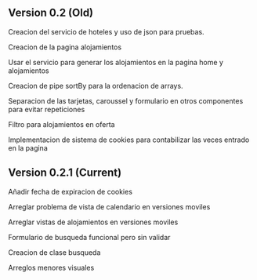 ## Version 0.2 (Old)
Creacion del servicio de hoteles y uso de json para pruebas.

Creacion de la pagina alojamientos

Usar el servicio para generar los alojamientos en la pagina home y alojamientos

Creacion de pipe sortBy para la ordenacion de arrays.

Separacion de las tarjetas, caroussel y formulario en otros componentes para evitar repeticiones

Filtro para alojamientos en oferta

Implementacion de sistema de cookies para contabilizar las veces entrado en la pagina

## Version 0.2.1 (Current)
Añadir fecha de expiracion de cookies

Arreglar problema de vista de calendario en versiones moviles

Arreglar vistas de alojamientos en versiones moviles

Formulario de busqueda funcional pero sin validar

Creacion de clase busqueda

Arreglos menores visuales
